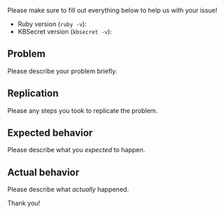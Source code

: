 Please make sure to fill out everything below to help us with your issue!

* Ruby version (`ruby -v`):
* KBSecret version (`kbsecret -v`):

## Problem

Please describe your problem briefly.

## Replication

Please any steps you took to replicate the problem.

## Expected behavior

Please describe what you *expected* to happen.

## Actual behavior

Please describe what *actually* happened.

Thank you!
